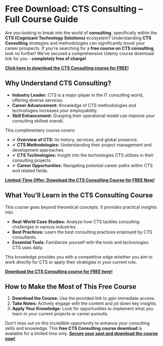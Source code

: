 # Free Download: CTS Consulting – Full Course Guide

Are you looking to break into the world of **consulting**, specifically within the **CTS (Cognizant Technology Solutions)** ecosystem? Understanding **CTS Consulting** strategies and methodologies can significantly boost your career prospects. If you're searching for a **free course on CTS consulting**, look no further! We've secured a comprehensive Udemy course download link for you - **completely free of charge!**

[**Click here to download the CTS Consulting course for FREE!**](https://udemywork.com/cts-consulting)

## Why Understand CTS Consulting?

*   **Industry Leader:** CTS is a major player in the IT consulting world, offering diverse services.
*   **Career Advancement:** Knowledge of CTS methodologies and technologies increases your employability.
*   **Skill Enhancement:** Grasping their operational model can improve your consulting skillset overall.

This complimentary course covers:

*   ✔ **Overview of CTS:** Its history, services, and global presence.
*   ✔ **CTS Methodologies:** Understanding their project management and development approaches.
*   ✔ **CTS Technologies:** Insight into the technologies CTS utilizes in their consulting projects.
*   ✔ **Career Opportunities:** Navigating potential career paths within CTS and related fields.

[**Limited-Time Offer: Download the CTS Consulting Course for FREE Now!**](https://udemywork.com/cts-consulting)

## What You’ll Learn in the CTS Consulting Course

This course goes beyond theoretical concepts. It provides practical insights into:

*   **Real-World Case Studies:** Analyze how CTS tackles consulting challenges in various industries.
*   **Best Practices:** Learn the best consulting practices employed by CTS consultants.
*   **Essential Tools:** Familiarize yourself with the tools and technologies CTS uses daily.

This knowledge provides you with a competitive edge whether you aim to work directly for CTS or apply their strategies in your current role.

[**Download the CTS Consulting course for FREE here!**](https://udemywork.com/cts-consulting)

## How to Make the Most of This Free Course

1.  **Download the Course:** Use the provided link to gain immediate access.
2.  **Take Notes:** Actively engage with the content and jot down key insights.
3.  **Apply Your Knowledge:** Look for opportunities to implement what you learn in your current projects or career pursuits.

Don't miss out on this incredible opportunity to enhance your consulting skills and knowledge. This **free CTS Consulting course download** is available for a limited time only. **[Secure your spot and download the course now!](https://udemywork.com/cts-consulting)**
